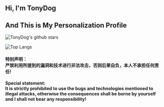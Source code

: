 <h2> Hi, I'm TonyDog </h2>

<h2>And This is My Personalization Profile</h2>




![TonyDog's github stars](https://github-readme-stats.vercel.app/api?username=TonyD0g&hide=[%22issues%22]&show_icons=true)

![Top Langs](https://github-readme-stats.vercel.app/api/top-langs/?username=TonyD0g)


<h4>特别声明：<br>严禁利用所提到的漏洞和技术进行非法攻击，否则后果自负，本人不承担任何责任!</h4>

<h4>Special statement:<br>It is strictly prohibited to use the bugs and technologies mentioned to illegal attacks, otherwise the consequences shall be borne by yourself and I shall not bear any responsibility!</h4>

